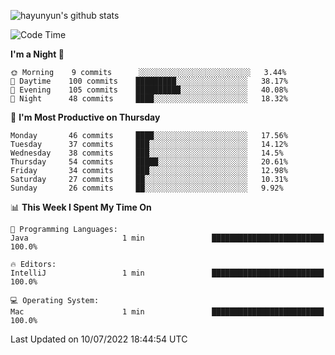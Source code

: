 
![hayunyun's github stats](https://github-readme-stats.vercel.app/api?username=hayunyun&show_icons=true)


<!--START_SECTION:waka-->
![Code Time](http://img.shields.io/badge/Code%20Time-0%20secs-blue)

**I'm a Night 🦉** 

```text
🌞 Morning    9 commits      ░░░░░░░░░░░░░░░░░░░░░░░░░   3.44% 
🌆 Daytime    100 commits    █████████░░░░░░░░░░░░░░░░   38.17% 
🌃 Evening    105 commits    ██████████░░░░░░░░░░░░░░░   40.08% 
🌙 Night      48 commits     ████░░░░░░░░░░░░░░░░░░░░░   18.32%

```
📅 **I'm Most Productive on Thursday** 

```text
Monday       46 commits     ████░░░░░░░░░░░░░░░░░░░░░   17.56% 
Tuesday      37 commits     ███░░░░░░░░░░░░░░░░░░░░░░   14.12% 
Wednesday    38 commits     ███░░░░░░░░░░░░░░░░░░░░░░   14.5% 
Thursday     54 commits     █████░░░░░░░░░░░░░░░░░░░░   20.61% 
Friday       34 commits     ███░░░░░░░░░░░░░░░░░░░░░░   12.98% 
Saturday     27 commits     ██░░░░░░░░░░░░░░░░░░░░░░░   10.31% 
Sunday       26 commits     ██░░░░░░░░░░░░░░░░░░░░░░░   9.92%

```


📊 **This Week I Spent My Time On** 

```text
💬 Programming Languages: 
Java                     1 min               █████████████████████████   100.0%

🔥 Editors: 
IntelliJ                 1 min               █████████████████████████   100.0%

💻 Operating System: 
Mac                      1 min               █████████████████████████   100.0%

```


 Last Updated on 10/07/2022 18:44:54 UTC
<!--END_SECTION:waka-->

<!--
**hayunyun/hayunyun** is a ✨ _special_ ✨ repository because its `README.md` (this file) appears on your GitHub profile.

Here are some ideas to get you started:

- 🔭 I’m currently working on ...
- 🌱 I’m currently learning ...
- 👯 I’m looking to collaborate on ...
- 🤔 I’m looking for help with ...
- 💬 Ask me about ...
- 📫 How to reach me: ...
- 😄 Pronouns: ...
- ⚡ Fun fact: ...
-->
